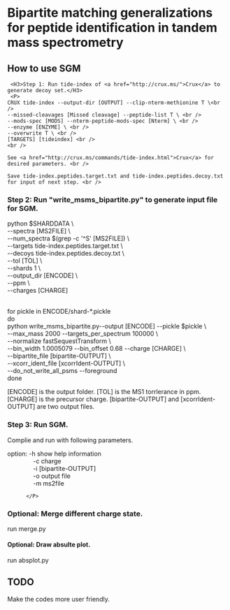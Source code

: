

<HTML>
   <HEAD>
      <TITLE>
       SGM
      </TITLE>
    <!-- Bootstrap Core CSS -->
	<link rel="stylesheet" href="assets/css/bootstrap.css" rel="stylesheet">
	<!-- Template CSS -->
	<link rel="stylesheet" href="assets/css/animate.css" rel="stylesheet">
	<link rel="stylesheet" href="assets/css/font-awesome.css" rel="stylesheet">
	<link rel="stylesheet" href="assets/css/nexus.css" rel="stylesheet">
	<link rel="stylesheet" href="assets/css/responsive.css" rel="stylesheet">
	<link rel="stylesheet" href="assets/css/custom.css" rel="stylesheet">
	<!-- Google Fonts-->
	<link href="http://fonts.googleapis.com/css?family=Lato:400,300" rel="stylesheet" type="text/css">
	<link href="http://fonts.googleapis.com/css?family=Open+Sans:400,300" rel="stylesheet" type="text/css">
    
   </HEAD>
<BODY>
<div id="content" class="container">

<script type="text/javascript" async
  src="https://cdn.mathjax.org/mathjax/latest/MathJax.js?config=AM_CHTML"></script>


  <H1> Bipartite matching generalizations for peptide identification in tandem mass spectrometry</H1>
  <H2> How to use SGM </H2>
  
     <H3>Step 1: Run tide-index of <a href="http://crux.ms/">Crux</a> to generate decoy set.</H3>
     <P>
    CRUX tide-index --output-dir [OUTPUT] --clip-nterm-methionine T \<br /> 
    --missed-cleavages [Missed cleavage] --peptide-list T \ <br />
    --mods-spec [MODS] --nterm-peptide-mods-spec [Nterm] \ <br />    
    --enzyme [ENZYME] \ <br />
    --overwrite T \ <br />
    [TARGETS] [tideindex] <br />
    <br />

    See <a href="http://crux.ms/commands/tide-index.html">Crux</a> for desired parameters. <br />

    Save tide-index.peptides.target.txt and tide-index.peptides.decoy.txt for input of next step. <br />

  </P>
   

   <H3>Step 2: Run "write_msms_bipartite.py" to generate input file for SGM. </H3>
  <P>

  python $SHARDDATA \ <br />
    --spectra [MS2FILE] \ <br /> 
    --num_spectra $(grep -c '^S' [MS2FILE]) \ <br />
    --targets tide-index.peptides.target.txt \ <br />
    --decoys tide-index.peptides.decoy.txt \ <br />
    --tol [TOL] \ <br />
    --shards 1 \ <br />
    --output_dir [ENCODE] \ <br />
    --ppm \ <br />
    --charges [CHARGE] <br /> <br />

  for pickle in ENCODE/shard-*.pickle <br />
  do <br />
    python write_msms_bipartite.py--output [ENCODE] --pickle $pickle \ <br />
    --max_mass 2000 --targets_per_spectrum 100000 \ <br />
    --normalize fastSequestTransform  \ <br />
    --bin_width 1.0005079 --bin_offset 0.68 --charge [CHARGE] \ <br />
    --bipartite_file [bipartite-OUTPUT] \ <br />
    --xcorr_ident_file [xcorrIdent-OUTPUT] \ <br />
    --do_not_write_all_psms --foreground <br />
  done <br />

  [ENCODE] is the output folder. [TOL] is the MS1 torrlerance in ppm. [CHARGE] is the precursor charge. [bipartite-OUTPUT] and [xcorrIdent-OUTPUT] are two output files.

  </P>
 <H3>Step 3: Run SGM. </H3>
 Complie and run with following parameters.
 </P>
option: -h  show help information <br />
<span style="display:inline-block; width: 55;"></span>        -c  charge <br />
<span style="display:inline-block; width: 55;"></span>          -i  [bipartite-OUTPUT] <br />
<span style="display:inline-block; width: 55;"></span>          -o  output file <br />
<span style="display:inline-block; width: 55;"></span>          -m  ms2file <br />

          </P>

<H3>Optional: Merge different charge state. </H3>
<P>run merge.py</P>

<H4>Optional: Draw absulte plot. </H3>
<P>run absplot.py</P>
<H2> TODO </H2>

<P>Make the codes more user friendly. </P>


</div>
</BODY>
</HTML>


